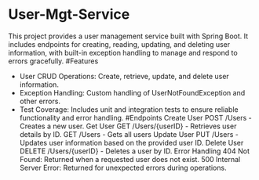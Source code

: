 # User-Mgt-Service
This project provides a user management service built with Spring Boot. It includes endpoints for creating, reading, updating, and deleting user information, with built-in exception handling to manage and respond to errors gracefully.
#Features
- User CRUD Operations: Create, retrieve, update, and delete user information.
- Exception Handling: Custom handling of UserNotFoundException and other errors.
- Test Coverage: Includes unit and integration tests to ensure reliable functionality and error handling.
#Endpoints
Create User
POST /Users - Creates a new user.
Get User
GET /Users/{userID} - Retrieves user details by ID.
GET /Users - Gets all users
Update User
PUT /Users - Updates user information based on the provided user ID.
Delete User
DELETE /Users/{userID} - Deletes a user by ID.
Error Handling
404 Not Found: Returned when a requested user does not exist.
500 Internal Server Error: Returned for unexpected errors during operations.
